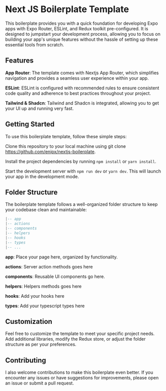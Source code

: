 
# Next JS Boilerplate Template

This boilerplate provides you with a quick foundation for developing Expo apps with Expo Router, ESLint, and Redux toolkit pre-configured. It is designed to jumpstart your development process, allowing you to focus on building your app's unique features without the hassle of setting up these essential tools from scratch.

## Features

**App Router**: The template comes with Nextjs App Router, which simplifies navigation and provides a seamless user experience within your app.

**ESLint**: ESLint is configured with recommended rules to ensure consistent code quality and adherence to best practices throughout your project.

**Tailwind & Shadcn**: Tailwind and Shadcn is integrated, allowing you to get your UI up and running very fast.

## Getting Started

To use this boilerplate template, follow these simple steps:

Clone this repository to your local machine using git clone <https://github.com/enipx/nextjs-boilerplate>.

Install the project dependencies by running `npm install` or `yarn install`.

Start the development server with `npm run dev` or `yarn dev`. This will launch your app in the development mode.

## Folder Structure

The boilerplate template follows a well-organized folder structure to keep your codebase clean and maintainable:

``` lua
|-- app
|-- actions
|-- components
|-- helpers
|-- hooks
|-- types
|-- ...
```

**app**: Place your page here, organized by functionality.

**actions**: Server action methods goes here

**components**: Reusable UI components go here.

**helpers**: Helpers methods goes here

**hooks**: Add your hooks here

**types**: Add your typescript types here

## Customization

Feel free to customize the template to meet your specific project needs. Add additional libraries, modify the Redux store, or adjust the folder structure as per your preferences.

## Contributing

I also welcome contributions to make this boilerplate even better. If you encounter any issues or have suggestions for improvements, please open an issue or submit a pull request.
